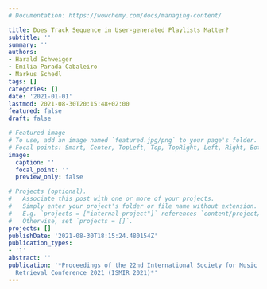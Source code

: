 ```yaml
---
# Documentation: https://wowchemy.com/docs/managing-content/

title: Does Track Sequence in User-generated Playlists Matter?
subtitle: ''
summary: ''
authors:
- Harald Schweiger
- Emilia Parada-Cabaleiro
- Markus Schedl
tags: []
categories: []
date: '2021-01-01'
lastmod: 2021-08-30T20:15:48+02:00
featured: false
draft: false

# Featured image
# To use, add an image named `featured.jpg/png` to your page's folder.
# Focal points: Smart, Center, TopLeft, Top, TopRight, Left, Right, BottomLeft, Bottom, BottomRight.
image:
  caption: ''
  focal_point: ''
  preview_only: false

# Projects (optional).
#   Associate this post with one or more of your projects.
#   Simply enter your project's folder or file name without extension.
#   E.g. `projects = ["internal-project"]` references `content/project/deep-learning/index.md`.
#   Otherwise, set `projects = []`.
projects: []
publishDate: '2021-08-30T18:15:24.480154Z'
publication_types:
- '1'
abstract: ''
publication: '*Proceedings of the 22nd International Society for Music Information
  Retrieval Conference 2021 (ISMIR 2021)*'
---
```

